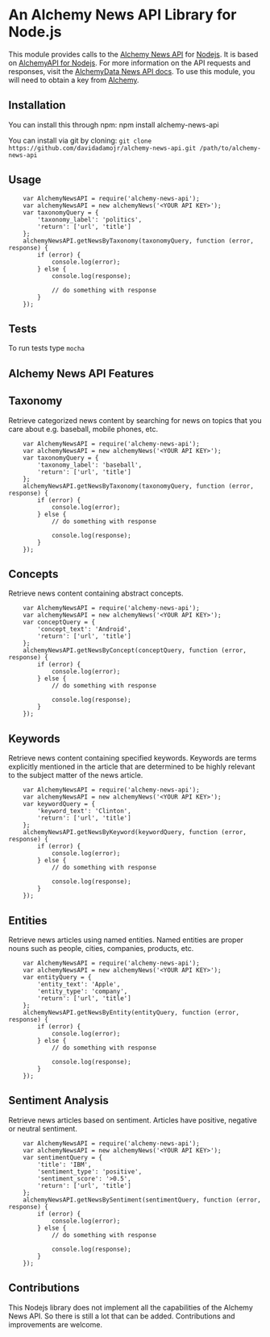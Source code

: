 # An Alchemy News API Library for Node.js

This module provides calls to the [Alchemy News API](http://www.alchemyapi.com/api/newsapi) for [Nodejs](http://nodejs.org). It is based on [AlchemyAPI for Nodejs](https://github.com/framingeinstein/node-alchemy). For more information on the API requests and responses, visit the [AlchemyData News API docs](http://docs.alchemyapi.com/). To use this module, you will need to obtain a key from [Alchemy](http://www.alchemyapi.com/api/register.html).

## Installation

You can install this through npm: npm install alchemy-news-api

You can install via git by cloning: `git clone https://github.com/davidadamojr/alchemy-news-api.git /path/to/alchemy-news-api`

## Usage

        var AlchemyNewsAPI = require('alchemy-news-api');
        var alchemyNewsAPI = new alchemyNews('<YOUR API KEY>');
        var taxonomyQuery = {
            'taxonomy_label': 'politics',
            'return': ['url', 'title']
        };
        alchemyNewsAPI.getNewsByTaxonomy(taxonomyQuery, function (error, response) {
            if (error) {
                console.log(error);
            } else {
                console.log(response);

                // do something with response
            }
        });

## Tests

To run tests type `mocha`

## Alchemy News API Features

## Taxonomy 

Retrieve categorized news content by searching for news on topics that you care about e.g. baseball, mobile phones, etc.

        var AlchemyNewsAPI = require('alchemy-news-api');
        var alchemyNewsAPI = new alchemyNews('<YOUR API KEY>');
        var taxonomyQuery = {
            'taxonomy_label': 'baseball',
            'return': ['url', 'title']
        };
        alchemyNewsAPI.getNewsByTaxonomy(taxonomyQuery, function (error, response) {
            if (error) {
                console.log(error);
            } else {
                // do something with response

                console.log(response);
            }
        });

## Concepts

Retrieve news content containing abstract concepts.

        var AlchemyNewsAPI = require('alchemy-news-api');
        var alchemyNewsAPI = new alchemyNews('<YOUR API KEY>');
        var conceptQuery = {
            'concept_text': 'Android',
            'return': ['url', 'title']
        };
        alchemyNewsAPI.getNewsByConcept(conceptQuery, function (error, response) {
            if (error) {
                console.log(error);
            } else {
                // do something with response

                console.log(response);
            }
        });

## Keywords

Retrieve news content containing specified keywords. Keywords are terms explicitly mentioned in the article that are determined to be highly relevant to the subject matter of the news article.

        var AlchemyNewsAPI = require('alchemy-news-api');
        var alchemyNewsAPI = new alchemyNews('<YOUR API KEY>');
        var keywordQuery = {
            'keyword_text': 'Clinton',
            'return': ['url', 'title']
        };
        alchemyNewsAPI.getNewsByKeyword(keywordQuery, function (error, response) {
            if (error) {
                console.log(error);
            } else {
                // do something with response

                console.log(response);
            }
        });

## Entities

Retrieve news articles using named entities. Named entities are proper nouns such as people, cities, companies, products, etc.

        var AlchemyNewsAPI = require('alchemy-news-api');
        var alchemyNewsAPI = new alchemyNews('<YOUR API KEY>');
        var entityQuery = {
            'entity_text': 'Apple',
            'entity_type': 'company',
            'return': ['url', 'title']
        };
        alchemyNewsAPI.getNewsByEntity(entityQuery, function (error, response) {
            if (error) {
                console.log(error);
            } else {
                // do something with response

                console.log(response);
            }
        });

## Sentiment Analysis

Retrieve news articles based on sentiment. Articles have positive, negative or neutral sentiment.

        var AlchemyNewsAPI = require('alchemy-news-api');
        var alchemyNewsAPI = new alchemyNews('<YOUR API KEY>');
        var sentimentQuery = {
            'title': 'IBM',
            'sentiment_type': 'positive',
            'sentiment_score': '>0.5',
            'return': ['url', 'title']
        };
        alchemyNewsAPI.getNewsBySentiment(sentimentQuery, function (error, response) {
            if (error) {
                console.log(error);
            } else {
                // do something with response

                console.log(response);
            }
        });
        

## Contributions

This Nodejs library does not implement all the capabilities of the Alchemy News API. So there is still a lot that can be added. Contributions and improvements are welcome.
